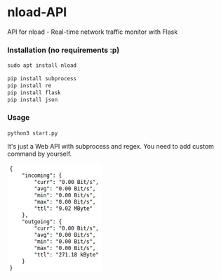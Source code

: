# nload-API
API for nload - Real-time network traffic monitor with Flask

<h3>Installation (no requirements :p)</h3>

```
sudo apt install nload
```

```
pip install subprocess
pip install re
pip install flask
pip install json
```

<h3>Usage</h3>

```
python3 start.py
```

It's just a Web API with subprocess and regex. You need to add custom command by yourself.

![Usage](https://raw.githubusercontent.com/L0rdT33z/nload-API/main/img/01.jpg?raw=true)
